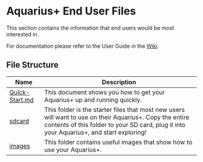 # Aquarius+ End User Files

This section contains the information that end users would be most interested in.

For documentation please refer to the User Guide in the [Wiki](https://github.com/fvdhoef/aquarius-plus/wiki/User%20Guide).

## File Structure

| Name                             | Description                                                                                                                                                                                          |
| -------------------------------- | ---------------------------------------------------------------------------------------------------------------------------------------------------------------------------------------------------- |
| [Quick-Start.md](Quick-Start.md) | This document shows you how to get your Aquarius+ up and running quickly.                                                                                                                            |
| [sdcard](sdcard/)                | This folder is the starter files that most new users will want to use on their Aquarius+. Copy the entire contents of this folder to your SD card, plug it into your Aquarius+, and start exploring! |
| [images](images/)                | This folder contains useful images that show how to use your Aquarius+.                                                                                                                              |
